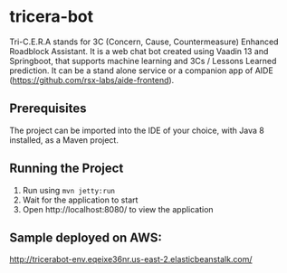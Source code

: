 # tricera-bot
Tri-C.E.R.A stands for 3C (Concern, Cause, Countermeasure) Enhanced Roadblock Assistant. It is a web chat bot created using Vaadin 13 and Springboot, that supports machine learning and 3Cs / Lessons Learned prediction. It can be a stand alone service or a companion app of AIDE (https://github.com/rsx-labs/aide-frontend).


## Prerequisites

The project can be imported into the IDE of your choice, with Java 8 installed, as a Maven project.

## Running the Project

1. Run using `mvn jetty:run`
2. Wait for the application to start
3. Open http://localhost:8080/ to view the application

## Sample deployed on AWS:
http://tricerabot-env.eqeixe36nr.us-east-2.elasticbeanstalk.com/
